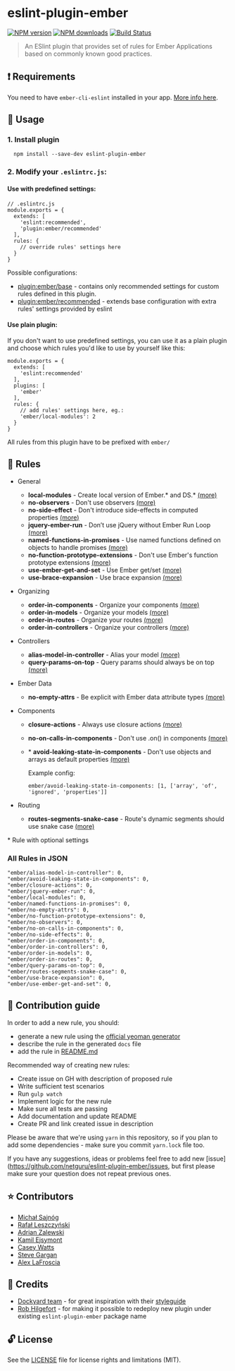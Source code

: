 # eslint-plugin-ember

[![NPM version](https://img.shields.io/npm/v/eslint-plugin-ember.svg?style=flat)](https://npmjs.org/package/eslint-plugin-ember)
[![NPM downloads](https://img.shields.io/npm/dm/eslint-plugin-ember.svg?style=flat)](https://npmjs.org/package/eslint-plugin-ember)
[![Build Status](https://travis-ci.org/netguru/eslint-plugin-ember.svg?branch=master)](https://travis-ci.org/netguru/eslint-plugin-ember)

> An ESlint plugin that provides set of rules for Ember Applications based on commonly known good practices.

## ❗️ Requirements

You need to have `ember-cli-eslint` installed in your app. [More info here](https://github.com/ember-cli/ember-cli-eslint).

## 🚀 Usage

### 1. Install plugin

```shell
  npm install --save-dev eslint-plugin-ember
```

### 2. Modify your `.eslintrc.js`:

#### Use with predefined settings:

```
// .eslintrc.js
module.exports = {
  extends: [
    'eslint:recommended',
    'plugin:ember/recommended'
  ],
  rules: {
    // override rules' settings here
  }
}
```

Possible configurations:
- [plugin:ember/base](https://github.com/netguru/eslint-plugin-ember/blob/master/config/base.js) - contains only recommended settings for custom rules defined in this plugin.
- [plugin:ember/recommended](https://github.com/netguru/eslint-plugin-ember/blob/master/config/recommended.js) - extends base configuration with extra rules' settings provided by eslint

#### Use plain plugin:

If you don't want to use predefined settings, you can use it as a plain plugin and choose which rules you'd like to use by yourself like this:

```
module.exports = {
  extends: [
    'eslint:recommended'
  ],
  plugins: [
    'ember'
  ],
  rules: {
    // add rules' settings here, eg.:
    'ember/local-modules': 2
  }
}
```

All rules from this plugin have to be prefixed with `ember/`

## 🍟 Rules

* General
  * **local-modules** - Create local version of Ember.* and DS.* [(more)](https://github.com/netguru/eslint-plugin-ember/blob/master/docs/RULES.md#create-local-version-of-ember-and-ds)
  * **no-observers** - Don't use observers [(more)](https://github.com/netguru/eslint-plugin-ember/blob/master/docs/RULES.md#dont-use-observers)
  * **no-side-effect** - Don't introduce side-effects in computed properties [(more)](https://github.com/netguru/eslint-plugin-ember/blob/master/docs/RULES.md#dont-introduce-side-effects-in-computed-properties)
  * **jquery-ember-run** - Don’t use jQuery without Ember Run Loop [(more)](https://github.com/netguru/eslint-plugin-ember/blob/master/docs/RULES.md#dont-use-jquery-without-ember-run-loop)
  * **named-functions-in-promises** - Use named functions defined on objects to handle promises [(more)](https://github.com/netguru/eslint-plugin-ember/blob/master/docs/RULES.md#use-named-functions-defined-on-objects-to-handle-promises)
  * **no-function-prototype-extensions** - Don't use Ember's function prototype extensions [(more)](https://github.com/netguru/eslint-plugin-ember/blob/master/docs/RULES.md#do-not-use-embers-function-prototype-extensions)
  * **use-ember-get-and-set** - Use Ember get/set [(more)](https://github.com/netguru/eslint-plugin-ember/blob/master/docs/RULES.md#use-emberget-and-emberset)
  * **use-brace-expansion** - Use brace expansion [(more)](https://github.com/netguru/eslint-plugin-ember/blob/master/docs/RULES.md#use-brace-expansion)

* Organizing
  * **order-in-components** - Organize your components [(more)](https://github.com/netguru/eslint-plugin-ember/blob/master/docs/RULES.md#organize-your-components)
  * **order-in-models** - Organize your models [(more)](https://github.com/netguru/eslint-plugin-ember/blob/master/docs/RULES.md#organize-your-models)
  * **order-in-routes** - Organize your routes [(more)](https://github.com/netguru/eslint-plugin-ember/blob/master/docs/RULES.md#organize-your-routes)
  * **order-in-controllers** - Organize your controllers [(more)](https://github.com/netguru/eslint-plugin-ember/blob/master/docs/RULES.md#organize-your-controllers)

* Controllers
  * **alias-model-in-controller** - Alias your model [(more)](https://github.com/netguru/eslint-plugin-ember/blob/master/docs/RULES.md#alias-your-model)
  * **query-params-on-top** - Query params should always be on top [(more)](https://github.com/netguru/eslint-plugin-ember/blob/master/docs/RULES.md#query-params-should-always-be-on-top)

* Ember Data
  * **no-empty-attrs** - Be explicit with Ember data attribute types [(more)](https://github.com/netguru/eslint-plugin-ember/blob/master/docs/RULES.md#be-explicit-with-ember-data-attribute-types)

* Components
  * **closure-actions** - Always use closure actions [(more)](https://github.com/netguru/eslint-plugin-ember/blob/master/docs/RULES.md#closure-actions)
  * **no-on-calls-in-components** - Don't use .on() in components [(more)](https://github.com/netguru/eslint-plugin-ember/blob/master/docs/RULES.md#dont-use-on-calls-as-components-values)
  * \* **avoid-leaking-state-in-components** - Don't use objects and arrays as default properties [(more)](https://github.com/netguru/eslint-plugin-ember/blob/master/docs/RULES.md#avoid-leaking-state)

    Example config:
    ```
    ember/avoid-leaking-state-in-components: [1, ['array', 'of', 'ignored', 'properties']]
    ```


* Routing
  * **routes-segments-snake-case** - Route's dynamic segments should use snake case [(more)](https://github.com/netguru/eslint-plugin-ember/#route-naming)

\* Rule with optional settings

### All Rules in JSON

```
"ember/alias-model-in-controller": 0,
"ember/avoid-leaking-state-in-components": 0,
"ember/closure-actions": 0,
"ember/jquery-ember-run": 0,
"ember/local-modules": 0,
"ember/named-functions-in-promises": 0,
"ember/no-empty-attrs": 0,
"ember/no-function-prototype-extensions": 0,
"ember/no-observers": 0,
"ember/no-on-calls-in-components": 0,
"ember/no-side-effects": 0,
"ember/order-in-components": 0,
"ember/order-in-controllers": 0,
"ember/order-in-models": 0,
"ember/order-in-routes": 0,
"ember/query-params-on-top": 0,
"ember/routes-segments-snake-case": 0,
"ember/use-brace-expansion": 0,
"ember/use-ember-get-and-set": 0,
```

## 🍻 Contribution guide

In order to add a new rule, you should:
- generate a new rule using the [official yeoman generator](https://github.com/eslint/generator-eslint)
- describe the rule in the generated `docs` file
- add the rule in [README.md](https://github.com/netguru/eslint-plugin-ember/blob/master/README.md#rules)

Recommended way of creating new rules:
- Create issue on GH with description of proposed rule
- Write sufficient test scenarios
- Run `gulp watch`
- Implement logic for the new rule
- Make sure all tests are passing
- Add documentation and update README
- Create PR and link created issue in description

Please be aware that we're using `yarn` in this repository, so if you plan to add some dependencies - make sure you commit `yarn.lock` file too.

If you have any suggestions, ideas or problems feel free to add new [issue](https://github.com/netguru/eslint-plugin-ember/issues, but first please make sure your question does not repeat previous ones.

## ⭐️ Contributors
- [Michał Sajnóg](http://github.com/michalsnik)
- [Rafał Leszczyński](http://github.com/rafleszczynski)
- [Adrian Zalewski](http://github.com/bardzusny)
- [Kamil Ejsymont](http://github.com/netes)
- [Casey Watts](http://github.com/caseywatts)
- [Steve Gargan](http://github.com/sgargan)
- [Alex LaFroscia](http://github.com/alexlafroscia)

##  🙌 Credits
- [Dockyard team](http://github.com/dockyard) - for great inspiration with their [styleguide](https://github.com/DockYard/styleguides/blob/master/engineering/ember.md)
- [Rob Hilgefort](https://github.com/rjhilgefort) - for making it possible to redeploy new plugin under existing `eslint-plugin-ember` package name

## 🔓 License

See the [LICENSE](LICENSE.md) file for license rights and limitations (MIT).
